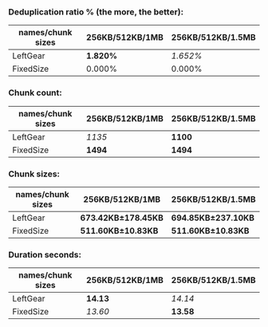 ### Deduplication ratio % (the more, the better):

| names/chunk sizes | 256KB/512KB/1MB | 256KB/512KB/1.5MB |
| --------------- | ------------- | --------------- |
| LeftGear        | **1.820%**    | *1.652%*        |
| FixedSize       | 0.000%        | 0.000%          |

### Chunk count:

| names/chunk sizes | 256KB/512KB/1MB | 256KB/512KB/1.5MB |
| --------------- | ------------- | --------------- |
| LeftGear        | *1135*        | **1100**        |
| FixedSize       | **1494**      | **1494**        |

### Chunk sizes:

| names/chunk sizes | 256KB/512KB/1MB      | 256KB/512KB/1.5MB    |
| --------------- | -------------------- | -------------------- |
| LeftGear        | **673.42KB±178.45KB** | **694.85KB±237.10KB** |
| FixedSize       | **511.60KB±10.83KB** | **511.60KB±10.83KB** |

### Duration seconds:

| names/chunk sizes | 256KB/512KB/1MB | 256KB/512KB/1.5MB |
| --------------- | ------------- | --------------- |
| LeftGear        | **14.13**     | *14.14*         |
| FixedSize       | *13.60*       | **13.58**       |

